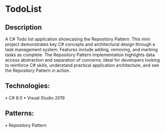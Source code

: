 # TodoList

## Description

A C# Todo list application showcasing the Repository Pattern. 
This mini project demonstrates key C# concepts and architectural design through a task management system. 
Features include adding, removing, and marking tasks as complete. 
The Repository Pattern implementation highlights data access abstraction and separation of concerns. 
Ideal for developers looking to reinforce C# skills, understand practical application architecture, and see the Repository Pattern in action.


## Technologies:
• C# 8.0
• Visual Studio 2019

 ## Patterns:
• Repository Pattern
